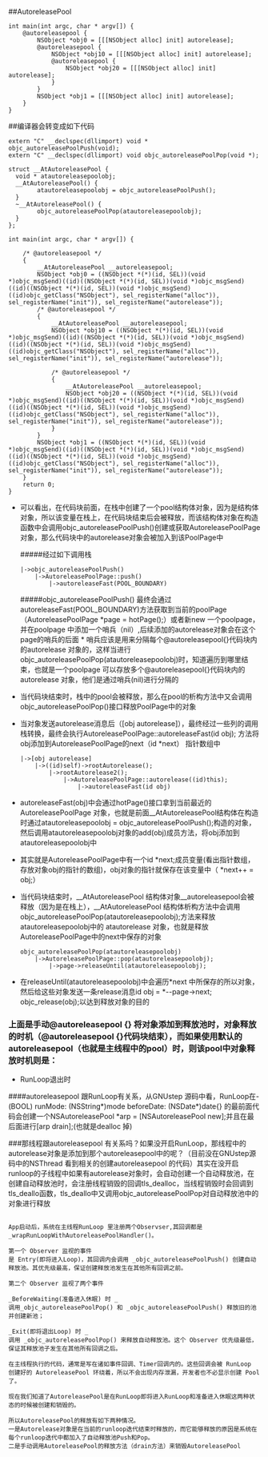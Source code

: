 ##AutoreleasePool

```
int main(int argc, char * argv[]) {
	@autoreleasepool {
        NSObject *obj0 = [[[NSObject alloc] init] autorelease];
        @autoreleasepool {
            NSObject *obj10 = [[[NSObject alloc] init] autorelease];
            @autoreleasepool {
                NSObject *obj20 = [[[NSObject alloc] init] autorelease];
            }
        }
        NSObject *obj1 = [[[NSObject alloc] init] autorelease];
    }
}
```
##编译器会转变成如下代码

```
extern "C" __declspec(dllimport) void * objc_autoreleasePoolPush(void);
extern "C" __declspec(dllimport) void objc_autoreleasePoolPop(void *);

struct __AtAutoreleasePool {
  void * atautoreleasepoolobj;
  __AtAutoreleasePool() {
  		atautoreleasepoolobj = objc_autoreleasePoolPush();
  }
  ~__AtAutoreleasePool() {
  		objc_autoreleasePoolPop(atautoreleasepoolobj);
  }
};

int main(int argc, char * argv[]) {

    /* @autoreleasepool */
    {
        __AtAutoreleasePool __autoreleasepool;
        NSObject *obj0 = ((NSObject *(*)(id, SEL))(void *)objc_msgSend)((id)((NSObject *(*)(id, SEL))(void *)objc_msgSend)((id)((NSObject *(*)(id, SEL))(void *)objc_msgSend)((id)objc_getClass("NSObject"), sel_registerName("alloc")), sel_registerName("init")), sel_registerName("autorelease"));
        /* @autoreleasepool */
        {
            __AtAutoreleasePool __autoreleasepool;
            NSObject *obj10 = ((NSObject *(*)(id, SEL))(void *)objc_msgSend)((id)((NSObject *(*)(id, SEL))(void *)objc_msgSend)((id)((NSObject *(*)(id, SEL))(void *)objc_msgSend)((id)objc_getClass("NSObject"), sel_registerName("alloc")), sel_registerName("init")), sel_registerName("autorelease"));
            
            /* @autoreleasepool */
            {
                __AtAutoreleasePool __autoreleasepool;
                NSObject *obj20 = ((NSObject *(*)(id, SEL))(void *)objc_msgSend)((id)((NSObject *(*)(id, SEL))(void *)objc_msgSend)((id)((NSObject *(*)(id, SEL))(void *)objc_msgSend)((id)objc_getClass("NSObject"), sel_registerName("alloc")), sel_registerName("init")), sel_registerName("autorelease"));
            }
        }
        NSObject *obj1 = ((NSObject *(*)(id, SEL))(void *)objc_msgSend)((id)((NSObject *(*)(id, SEL))(void *)objc_msgSend)((id)((NSObject *(*)(id, SEL))(void *)objc_msgSend)((id)objc_getClass("NSObject"), sel_registerName("alloc")), sel_registerName("init")), sel_registerName("autorelease"));
    }
    return 0;
}
```

* 可以看出，在代码块前面，在栈中创建了一个pool结构体对象，因为是结构体对象，所以该变量在栈上，在代码块结束后会被释放，而该结构体对象在构造函数中会调用objc_autoreleasePoolPush()创建或获取AutoreleasePoolPage对象，那么代码块中的autorelease对象会被加入到该PoolPage中
	
	#####经过如下调用栈
	
	```
	|->objc_autoreleasePoolPush()
		|->AutoreleasePoolPage::push()
			|->autoreleaseFast(POOL_BOUNDARY)
	```
	#####objc_autoreleasePoolPush() 最终会通过autoreleaseFast(POOL_BOUNDARY)方法获取到当前的poolPage（AutoreleasePoolPage *page = hotPage();）或者新new 一个poolpage，并在poolpage 中添加一个哨兵（nil）,后续添加的autorelease对象会在这个page的哨兵的后面
		* 哨兵应该是用来分隔每个@autoreleasepool{}代码块内的autorelease 对象的，这样当进行objc_autoreleasePoolPop(atautoreleasepoolobj)时，知道遍历到哪里结束，也就是一个poolpage 可以存放多个@autoreleasepool{}代码块内的autorelease 对象，他们是通过哨兵(nil)进行分隔的


* 当代码块结束时，栈中的pool会被释放，那么在pool的析构方法中又会调用objc_autoreleasePoolPop()接口释放PoolPage中的对象

* 当对象发送autorelease消息后（[obj autorelease]），最终经过一些列的调用栈转换，最终会执行AutoreleasePoolPage::autoreleaseFast(id obj); 方法将obj添加到AutoreleasePoolPage的next（id *next） 指针数组中

	```
	|->[obj autorelease]
		|->((id)self)->rootAutorelease();
			|->rootAutorelease2();
				|->AutoreleasePoolPage::autorelease((id)this);
					|->autoreleaseFast(id obj)
	```
* autoreleaseFast(obj)中会通过hotPage()接口拿到当前最近的AutoreleasePoolPage 对象，也就是前面__AtAutoreleasePool结构体在构造时通过atautoreleasepoolobj = objc_autoreleasePoolPush();构造的对象，然后调用atautoreleasepoolobj对象的add(obj)成员方法，将obj添加到atautoreleasepoolobj中
* 其实就是AutoreleasePoolPage中有一个id *next;成员变量(看出指针数组，存放对象obj的指针的数组)，obj对象的指针就保存在该变量中（ *next++ = obj;）
* 当代码块结束时，__AtAutoreleasePool 结构体对象__autoreleasepool会被释放（因为是在栈上），__AtAutoreleasePool 结构体析构方法中会调用objc_autoreleasePoolPop(atautoreleasepoolobj);方法来释放atautoreleasepoolobj中的 atautorelease 对象，也就是释放AutoreleasePoolPage中的next中保存的对象

	```
	objc_autoreleasePoolPop(atautoreleasepoolobj)
		|->AutoreleasePoolPage::pop(atautoreleasepoolobj);
			|->page->releaseUntil(atautoreleasepoolobj);
	```
* 在releaseUntil(atautoreleasepoolobj)中会遍历*next 中所保存的所以对象，然后给这些对象发送一条release消息id obj = *--page->next; objc_release(obj);以达到释放对象的目的

### 上面是手动@autoreleasepool {} 将对象添加到释放池时，对象释放的时机（@autoreleasepool {}代码块结束），而如果使用默认的autoreleasepool（也就是主线程中的pool）时，则该pool中对象释放时机则是：
* RunLoop退出时

####autoreleasepool 跟RunLoop有关系，从GNUstep 源码中看，RunLoop在- (BOOL) runMode: (NSString*)mode beforeDate: (NSDate*)date{} 的最前面代码会创建一个NSAutoreleasePool	*arp = [NSAutoreleasePool new];并且在最后面进行[arp drain];(也就是dealloc 掉)


###那线程跟autoreleasepool 有关系吗？如果没开启RunLoop，那线程中的autorelease对象是添加到那个autoreleasepool中的呢？（目前没在GNUstep源码中的NSThread 看到相关的创建autoreleasepool 的代码）其实在没开启runloop的子线程中如果有autorelease对象时，会自动创建一个自动释放池，在创建自动释放池时，会注册线程销毁的回调tls_dealloc，当线程销毁时会回调到tls_deallo函数，tls_deallo中又调用objc_autoreleasePoolPop对自动释放池中的对象进行释放


```

App启动后，系统在主线程RunLoop 里注册两个Observser,其回调都是_wrapRunLoopWithAutoreleasePoolHandler()。

第一个 Observer 监视的事件
是 Entry(即将进入Loop)，其回调内会调用 _objc_autoreleasePoolPush() 创建自动释放池。其优先级最高，保证创建释放池发生在其他所有回调之前。

第二个 Observer 监视了两个事件

_BeforeWaiting(准备进入休眠) 时 _
调用_objc_autoreleasePoolPop() 和 _objc_autoreleasePoolPush() 释放旧的池并创建新池；

_Exit(即将退出Loop) 时 _
调用 _objc_autoreleasePoolPop() 来释放自动释放池。这个 Observer 优先级最低，保证其释放池子发生在其他所有回调之后。

在主线程执行的代码，通常是写在诸如事件回调、Timer回调内的。这些回调会被 RunLoop 创建好的 AutoreleasePool 环绕着，所以不会出现内存泄漏，开发者也不必显示创建 Pool 了。

现在我们知道了AutoreleasePool是在RunLoop即将进入RunLoop和准备进入休眠这两种状态的时候被创建和销毁的。

所以AutoreleasePool的释放有如下两种情况。
一是Autorelease对象是在当前的runloop迭代结束时释放的，而它能够释放的原因是系统在每个runloop迭代中都加入了自动释放池Push和Pop。
二是手动调用AutoreleasePool的释放方法（drain方法）来销毁AutoreleasePool



```
